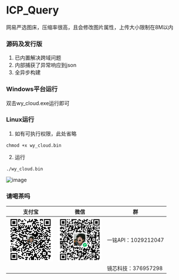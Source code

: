 # ICP_Query
网易严选图床，压缩率很高，且会修改图片属性，上传大小限制在8M以内

### 源码及发行版
1. 已内置解决跨域问题
2. 内部捕获了异常响应到json
3. 全异步构建

### Windows平台运行
双击wy_cloud.exe运行即可

### Linux运行
1. 如有可执行权限，此处省略
``` shell
chmod +x wy_cloud.bin
```
2. 运行
``` shell
./wy_cloud.bin
```
![image](https://github.com/HG-ha/wy_cloud/assets/60115106/e15a26dd-1bd8-41e7-aef9-2b79b9f274bf)
### 请喝茶吗

| 支付宝                                                                                     | 微信                                                                                    | 群                |
| --------------------------------------------------------------------------------------- | ------------------------------------------------------------------------------------- | ---------------- |
| <img src="https://github.com/HG-ha/qinglong/blob/main/zfb.jpg?raw=true" title="" alt="zfb" width="120px" height="120px"> | <img title="" src="https://github.com/HG-ha/qinglong/blob/main/wx.png?raw=true" alt="wx" width="120px" height="120px"> | 一铭API：1029212047 |
|                                                                                       |                                                                                       | 镜芯科技：376957298   |

